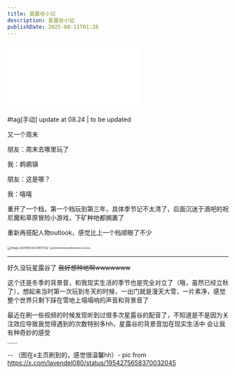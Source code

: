 ```yaml
---
title: 星露谷小记
description: 星露谷小记
publishDate: 2025-08-11T01:28
---
```

<iframe src="//player.bilibili.com/player.html?isOutside=true&aid=996422647&bvid=BV1Ws4y1q7bs&cid=1139116330&p=27" scrolling="no" border="0" frameborder="no" framespacing="0" allowfullscreen="true"></iframe>

#tag[手动] update at 08.24 | to be updated

又一个周末

朋友：周末去哪里玩了

我：鹈鹕镇

朋友：这是哪？

我：嘻嘻

重开了一个档，第一个档玩到第三年，具体季节记不太清了，后面沉迷于酒吧的祝尼魔和草原冒险小游戏，下矿种地都搁置了

重新再搭配人物outlook，感觉比上一个档顺眼了不少

<img src="https://pub-2922618b298540fba9bd5a8f8500b762.r2.dev/image-20250824233857332.png" alt="image-20250824233857332" style="zoom:45%;" />

<img src="https://pub-2922618b298540fba9bd5a8f8500b762.r2.dev/fd5fb0f48255dd4883d87e6c4c124a1e.jpg" alt="fd5fb0f48255dd4883d87e6c4c124a1e" style="zoom:34%;" />

----

好久没玩星露谷了 ~~我好想种地啊wwwwwww~~

这个还是冬季的背景音，和我现实生活的季节也是完全对立了（哦，虽然已经立秋了），想起来当时第一次玩到冬天的时候，一出门就是漫天大雪，一片素净，感觉整个世界只剩下踩在雪地上塌塌响的声音和背景音了

最近在刷一些视频的时候发现听到过很多次星露谷的配音了，不知道是不是因为关注效应导致我觉得遇到的次数特别多hh，星露谷的背景音加在现实生活中 会让我有种奇妙的感受

<img src="https://linux.do/uploads/default/original/4X/5/1/3/5133caec53165ccc0ec1167ea0cc9aa311aa27cd.jpeg" alt="Gx77TsxWMAAPfkx" style="zoom: 15%;" />

-- （图在x主页刷到的，感觉很温馨hh）- pic from https://x.com/lavendel080/status/1954275658370032045
